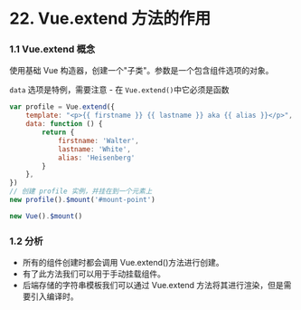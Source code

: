 # 22. Vue.extend 方法的作用

### 1.1 Vue.extend 概念

使用基础 Vue 构造器，创建一个"子类"。参数是一个包含组件选项的对象。

`data` 选项是特例，需要注意 - 在 `Vue.extend()`中它必须是函数

```js
var profile = Vue.extend({
    template: "<p>{{ firstname }} {{ lastname }} aka {{ alias }}</p>",
    data: function () {
        return {
            firstname: 'Walter',
            lastname: 'White',
            alias: 'Heisenberg'
        }
    },
})
// 创建 profile 实例，并挂在到一个元素上
new profile().$mount('#mount-point')

new Vue().$mount()
```

### 1.2 分析

- 所有的组件创建时都会调用 Vue.extend()方法进行创建。
- 有了此方法我们可以用于手动挂载组件。
- 后端存储的字符串模板我们可以通过 Vue.extend 方法将其进行渲染，但是需要引入编译时。